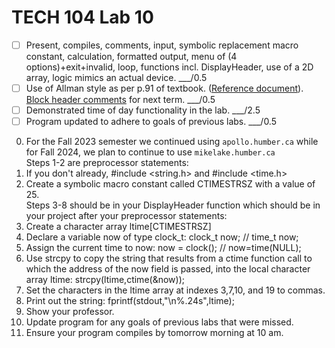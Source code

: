 # TECH 104 Lab 10
- [ ] Present, compiles, comments, input, symbolic replacement macro constant, calculation, formatted output, menu of (4 options)+exit+invalid, loop, functions incl. DisplayHeader, use of a 2D array, logic mimics an actual device. ___/0.5
- [ ] Use of Allman style as per p.91 of textbook. ([Reference document](https://humberital-my.sharepoint.com/:w:/g/personal/mdrk0011_humber_ca/Ee6iBqaMJXtFih6kvjZc_7wBI6vaY4SiIN5vI1bv3Pgc0A?e=u313bQ)). [Block header comments](https://humberital-my.sharepoint.com/:w:/g/personal/mdrk0011_humber_ca/EX1PI19k0QJMhJcO7TVT_ZIBe6tfS2Ui1wOu7ayLgyAb8w?e=Tb0L3j) for next term. ___/0.5
- [ ] Demonstrated time of day functionality in the lab. ___/2.5
- [ ] Program updated to adhere to goals of previous labs. ___/0.5

0.  For the Fall 2023 semester we continued using ```apollo.humber.ca``` while for Fall 2024, we plan to continue to use ```mikelake.humber.ca```   
Steps 1-2 are preprocessor statements:
1.  If you don't already, #include <string.h> and #include <time.h>
2.  Create a symbolic macro constant called CTIMESTRSZ with a value of 25.   
Steps 3-8 should be in your DisplayHeader function which should be in your project after your preprocessor statements:
3.  Create a character array ltime[CTIMESTRSZ] 
4.  Declare a variable now of type clock_t: clock_t now; // time_t now;   
5.  Assign the current time to now: now = clock(); // now=time(NULL);   
6.  Use strcpy to copy the string that results from a ctime function call to which the address of the now field is passed, into the local character array ltime: strcpy(ltime,ctime(&now));
7.  Set the characters in the ltime array at indexes 3,7,10, and 19 to commas.
8.  Print out the string: fprintf(stdout,"\n%.24s",ltime);
9.  Show your professor.
10. Update program for any goals of previous labs that were missed.
11. Ensure your program compiles by tomorrow morning at 10 am.

